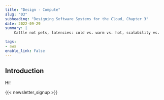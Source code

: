 ```yaml
---
title: "Design - Compute"
slug: "03"
subheading: "Designing Software Systems for the Cloud, Chapter 3"
date: 2022-09-29
summary: |
    Cattle not pets, latencies: cold vs. warm vs. hot, scalability vs. elasticity.

tags:
- aws
enable_link: False
---
```


## Introduction

Hi!

{{< newsletter_signup >}}